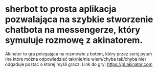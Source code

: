 # sherbot to prosta aplikacja pozwalająca na szybkie stworzenie chatbota na messengerze, który symuluje rozmowę z akinatorem.
Akinator to gra polegająca na rozmowie z botem, który przez serię pytań (na które można odpowiedzieć tak/nie/nie wiem/chyba tak/chyba nie) odgaduje postać o której myśli gracz.
Link do gry: https://pl.akinator.com
